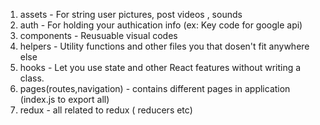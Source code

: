 <!--  Folders and what for -->
1. assets       -  For string user pictures, post videos , sounds
2. auth         -  For holding your authication info (ex: Key code for google api)
3. components   -  Reusuable visual codes 
4. helpers      -  Utility functions and other files you that dosen't fit anywhere else
5. hooks        -  Let you use state and other React features without writing a class.
6. pages(routes,navigation) -  contains different pages in application (index.js to export all)
7. redux        - all related to redux ( reducers etc)